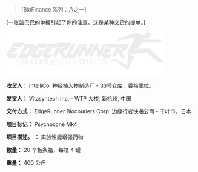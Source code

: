 > [BioFinance 系列：八之一]

[一张皱巴巴的单据引起了你的注意。这是某种交货的提单。] 

![EdgeRunner Biocouriers Corporation](/resources/lore/edgerunnerbiocorp.png)

**收货人：**
IntelliCo. 神经植入物制造厂 - 33号仓库，香格里拉。

**发货人：**
Vitasyntech Inc. - WTP 大楼, 新杭州, 中国

**交付方式：**
EdgeRunner Biocouriers Corp. 边缘行者快递公司 - 千叶市，日本

**项目标记：**
Psychoxone Mk4

**项目描述。 ：**
实验性能增强药物

**数量：**
20 个板条箱，每箱 4 罐

**重量：**
400 公斤
